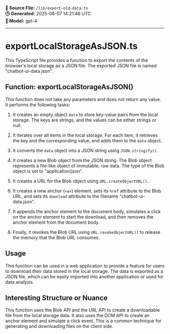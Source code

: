 **📄 Source File:** `/lib/export-old-data.ts`  
**🕒 Generated:** 2025-06-07 14:21:46 UTC  
**🤖 Model:** gpt-4

---

# exportLocalStorageAsJSON.ts

This TypeScript file provides a function to export the contents of the browser's local storage as a JSON file. The exported JSON file is named "chatbot-ui-data.json".

## Function: exportLocalStorageAsJSON()

This function does not take any parameters and does not return any value. It performs the following tasks:

1. It creates an empty object `data` to store key-value pairs from the local storage. The keys are strings, and the values can be either strings or null.

2. It iterates over all items in the local storage. For each item, it retrieves the key and the corresponding value, and adds them to the `data` object.

3. It converts the `data` object into a JSON string using `JSON.stringify()`.

4. It creates a new Blob object from the JSON string. The Blob object represents a file-like object of immutable, raw data. The type of the Blob object is set to "application/json".

5. It creates a URL for the Blob object using `URL.createObjectURL()`.

6. It creates a new anchor (`<a>`) element, sets its `href` attribute to the Blob URL, and sets its `download` attribute to the filename "chatbot-ui-data.json".

7. It appends the anchor element to the document body, simulates a click on the anchor element to start the download, and then removes the anchor element from the document body.

8. Finally, it revokes the Blob URL using `URL.revokeObjectURL()` to release the memory that the Blob URL consumes.

## Usage

This function can be used in a web application to provide a feature for users to download their data stored in the local storage. The data is exported as a JSON file, which can be easily imported into another application or used for data analysis.

## Interesting Structure or Nuance

This function uses the Blob API and the URL API to create a downloadable file from the local storage data. It also uses the DOM API to create an anchor element and simulate a click event. This is a common technique for generating and downloading files on the client side.